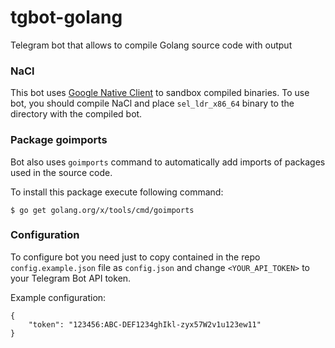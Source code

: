 # tgbot-golang
Telegram bot that allows to compile Golang source code with output

### NaCl
This bot uses [Google Native Client](https://developer.chrome.com/native-client) to sandbox compiled binaries.
To use bot, you should compile NaCl and place `sel_ldr_x86_64` binary to the directory with the compiled bot.

### Package goimports
Bot also uses `goimports` command to automatically add imports of packages used in the source code.

To install this package execute following command:
```
$ go get golang.org/x/tools/cmd/goimports
```

### Configuration
To configure bot you need just to copy contained in the repo `config.example.json` file as `config.json`
and change `<YOUR_API_TOKEN>` to your Telegram Bot API token.

Example configuration:
```
{
    "token": "123456:ABC-DEF1234ghIkl-zyx57W2v1u123ew11"
}
```